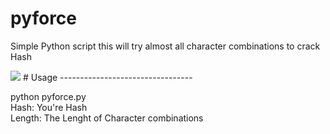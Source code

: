 # pyforce
Simple Python script   this will try almost all character combinations to crack Hash 


<img src="https://github.com/EH30/pyforce/blob/master/pyforce.py" >
# Usage   
---------------------------------

python pyforce.py   
Hash: You're Hash   
Length: The Lenght of Character combinations   
